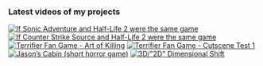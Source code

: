 ### Latest videos of my projects

<!-- BEGIN YOUTUBE-CARDS -->
[![If Sonic Adventure and Half-Life 2 were the same game](https://ytcards.demolab.com/?id=cNP4T0xGcho&title=If+Sonic+Adventure+and+Half-Life+2+were+the+same+game&lang=en&timestamp=1737744181&background_color=%230d1117&title_color=%23ffffff&stats_color=%23dedede&max_title_lines=1&width=250&border_radius=5 "If Sonic Adventure and Half-Life 2 were the same game")](https://www.youtube.com/watch?v=cNP4T0xGcho)
[![If Counter Strike Source and Half-Life 2 were the same game](https://ytcards.demolab.com/?id=Bsc8WvSNktQ&title=If+Counter+Strike+Source+and+Half-Life+2+were+the+same+game&lang=en&timestamp=1736624257&background_color=%230d1117&title_color=%23ffffff&stats_color=%23dedede&max_title_lines=1&width=250&border_radius=5 "If Counter Strike Source and Half-Life 2 were the same game")](https://www.youtube.com/watch?v=Bsc8WvSNktQ)
[![Terrifier Fan Game - Art of Killing](https://ytcards.demolab.com/?id=Y_NIfASpFLc&title=Terrifier+Fan+Game+-+Art+of+Killing&lang=en&timestamp=1733958113&background_color=%230d1117&title_color=%23ffffff&stats_color=%23dedede&max_title_lines=1&width=250&border_radius=5 "Terrifier Fan Game - Art of Killing")](https://www.youtube.com/watch?v=Y_NIfASpFLc)
[![Terrifier Fan Game - Cutscene Test 1](https://ytcards.demolab.com/?id=WlfuJNrEl5I&title=Terrifier+Fan+Game+-+Cutscene+Test+1&lang=en&timestamp=1733029050&background_color=%230d1117&title_color=%23ffffff&stats_color=%23dedede&max_title_lines=1&width=250&border_radius=5 "Terrifier Fan Game - Cutscene Test 1")](https://www.youtube.com/watch?v=WlfuJNrEl5I)
[![Jason’s Cabin (short horror game)](https://ytcards.demolab.com/?id=tQ59s39sfno&title=Jason%E2%80%99s+Cabin+%28short+horror+game%29&lang=en&timestamp=1730822634&background_color=%230d1117&title_color=%23ffffff&stats_color=%23dedede&max_title_lines=1&width=250&border_radius=5 "Jason’s Cabin (short horror game)")](https://www.youtube.com/watch?v=tQ59s39sfno)
[![3D/"2D" Dimensional Shift](https://ytcards.demolab.com/?id=5VwVbcnnawE&title=3D%2F%222D%22+Dimensional+Shift&lang=en&timestamp=1724110701&background_color=%230d1117&title_color=%23ffffff&stats_color=%23dedede&max_title_lines=1&width=250&border_radius=5 "3D/\"2D\" Dimensional Shift")](https://www.youtube.com/watch?v=5VwVbcnnawE)
<!-- END YOUTUBE-CARDS -->
